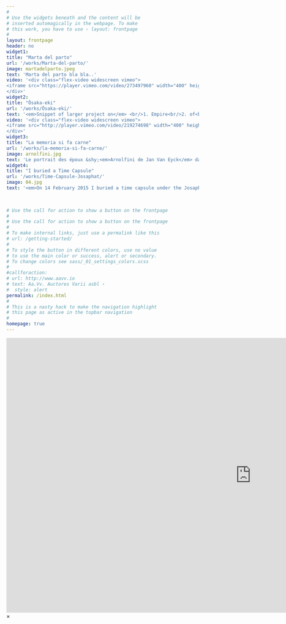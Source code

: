 ```yaml
---
#
# Use the widgets beneath and the content will be
# inserted automagically in the webpage. To make
# this work, you have to use › layout: frontpage
#
layout: frontpage
header: no
widget1:
title: "Marta del parto"
url: '/works/Marta-del-parto/'
image: martadelparto.jpeg
text: 'Marta del parto bla bla..'
video: '<div class="flex-video widescreen vimeo">
<iframe src="https://player.vimeo.com/video/273497960" width="400" height="225" frameborder="0" webkitallowfullscreen mozallowfullscreen allowfullscreen></iframe>
</div>'
widget2:
title: "Ōsaka-eki"
url: '/works/Ōsaka-eki/'
text: '<em>Snippet of larger project on</em> <br/>1. Empire<br/>2. of<br/>3. signs<br/>4. Japan<br/>5. ...'
video: '<div class="flex-video widescreen vimeo">
<iframe src="http://player.vimeo.com/video/219274698" width="400" height="225" frameborder="0" webkitAllowFullScreen mozallowfullscreen allowFullScreen></iframe>
</div>'
widget3:
title: "La memoria si fa carne"
url: '/works/la-memoria-si-fa-carne/'
image: arnolfini.jpg
text: 'Le portrait des époux &shy;<em>Arnolfini de Jan Van Eyck</em> date 1434 et montre la condition d’un couple de migrantes toscanes qui habitait en Belgique. Je reprend avec ironie cette œuvre comme une référence, comme pour créer une continuité. '
widget4:
title: "I buried a Time Capsule"
url: '/works/Time-Capsule-Josaphat/'
image: 04.jpg
text: '<em>On 14 February 2015 I buried a time capsule under the Josaphat terrain, in Brussels.</em> It will remain buried for 25 years. It can not be recovered until the year 2040.'

 
 
# Use the call for action to show a button on the frontpage
#
# Use the call for action to show a button on the frontpage
#
# To make internal links, just use a permalink like this
# url: /getting-started/
#
# To style the button in different colors, use no value
# to use the main color or success, alert or secondary.
# To change colors see sass/_01_settings_colors.scss
#
#callforaction:
# url: http://www.aavv.io
# text: Aa.Vv. Auctores Varii asbl ›
#  style: alert
permalink: /index.html
#
# This is a nasty hack to make the navigation highlight
# this page as active in the topbar navigation
#
homepage: true
---
```


<div id="videoModal" class="reveal-modal large" data-reveal="">
  <div class="flex-video widescreen vimeo" style="display: block;">
    <iframe width="1280" height="720" src="https://vimeo.com/219274698" frameborder="0" allowfullscreen></iframe>
  </div>
  <a class="close-reveal-modal">&#215;</a>
</div>
